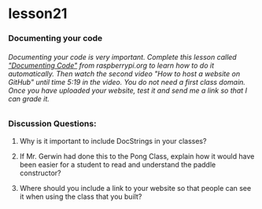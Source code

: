 # lesson21
### Documenting your code

###### Documenting your code is very important.  Complete this lesson called ["Documenting Code"](https://projects.raspberrypi.org/en/projects/documenting-your-code) from raspberrypi.org to learn how to do it automatically.  Then watch the second video "How to host a website on GitHub" until time 5:19 in the video.  You do not need a first class domain.  Once you have uploaded your website, test it and send me a link so that I can grade it.

### Discussion Questions:

1) Why is it important to include DocStrings in your classes?

2) If Mr. Gerwin had done this to the Pong Class, explain how it would have been easier for a student to read and understand the paddle constructor?

3) Where should you include a link to your website so that people can see it when using the class that you built?
